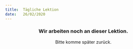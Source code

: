 ```yaml
---
title:  Tägliche Lektion
date:   26/02/2020
---
```


### <center>Wir arbeiten noch an dieser Lektion.</center>
<center>Bitte komme später zurück.</center>
